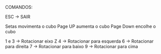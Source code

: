 COMANDOS:

ESC -> SAIR

Setas movimenta o cubo
Page UP aumenta o cubo
Page Down encolhe o cubo

1 e 3 -> Rotacionar eixo Z
4 -> Rotacionar para esquerda
6 -> Rotacionar para direita
7 -> Rotacionar para baixo
9 -> Rotacionar para cima
